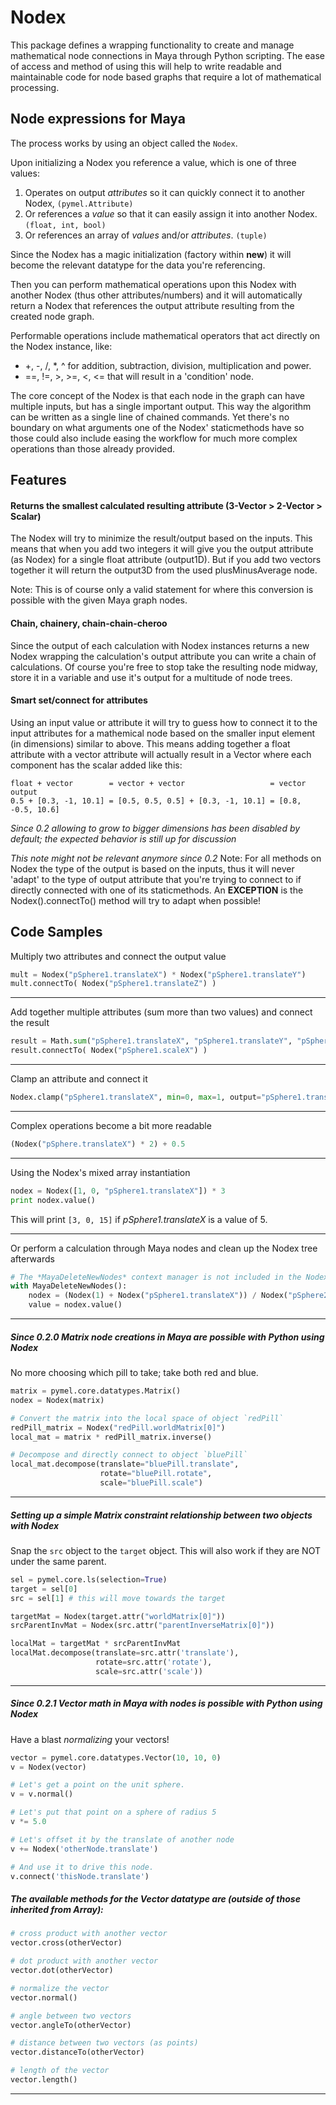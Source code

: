 # Nodex

This package defines a wrapping functionality to create and manage mathematical
node connections in Maya through Python scripting. The ease of access and method of using this
will help to write readable and maintainable code for node based graphs that require
a lot of mathematical processing.

## Node expressions for Maya

The process works by using an object called the ``Nodex``.

Upon initializing a Nodex you reference a value, which is one of three values:

1. Operates on output *attributes* so it can quickly connect it to another Nodex, `(pymel.Attribute)`
2. Or references a *value* so that it can easily assign it into another Nodex. `(float, int, bool)`
3. Or references an array of *values* and/or *attributes*. `(tuple)`

Since the Nodex has a magic initialization (factory within __new__) it will become the relevant datatype for the data
you're referencing.

Then you can perform mathematical operations upon this Nodex with another
Nodex (thus other attributes/numbers) and it will automatically return a Nodex that references
the output attribute resulting from the created node graph.

Performable operations include mathematical operators that act directly on the Nodex instance, like:

- +, -, /, *, ^ for addition, subtraction, division, multiplication and power.
- ==, !=, >, >=, <, <= that will result in a 'condition' node.

The core concept of the Nodex is that each node in the graph can have multiple inputs, but has a
single important output. This way the algorithm can be written as a single line of chained commands.
Yet there's no boundary on what arguments one of the Nodex' staticmethods have so those could also
include easing the workflow for much more complex operations than those already provided.

## Features


#### Returns the smallest calculated resulting attribute (3-Vector > 2-Vector > Scalar)

The Nodex will try to minimize the result/output based on the inputs. This means that when
you add two integers it will give you the output attribute (as Nodex) for a single float
attribute (output1D). But if you add two vectors together it will return the output3D from the
used plusMinusAverage node.

Note: This is of course only a valid statement for where this conversion is possible with the given
      Maya graph nodes.

#### Chain, chainery, chain-chain-cheroo

Since the output of each calculation with Nodex instances returns a new Nodex wrapping the calculation's output
attribute you can write a chain of calculations. Of course you're free to stop take the resulting node midway, store
it in a variable and use it's output for a multitude of node trees.

#### Smart set/connect for attributes

Using an input value or attribute it will try to guess how to connect it to the input attributes
for a mathemical node based on the smaller input element (in dimensions) similar to above.
This means adding together a float attribute with a vector attribute will actually result in
a Vector where each component has the scalar added like this:

    float + vector        = vector + vector                   = vector output
    0.5 + [0.3, -1, 10.1] = [0.5, 0.5, 0.5] + [0.3, -1, 10.1] = [0.8, -0.5, 10.6]

*Since 0.2 allowing to grow to bigger dimensions has been disabled by default; the expected behavior is still up for
discussion*

*This note might not be relevant anymore since 0.2*
Note: For all methods on Nodex the type of the output is based on the inputs, thus it will never 'adapt'
to the type of output attribute that you're trying to connect to if directly connected with one of
its staticmethods. An **EXCEPTION** is the Nodex().connectTo() method will try to adapt when possible!


##    Code Samples

Multiply two attributes and connect the output value

```python
mult = Nodex("pSphere1.translateX") * Nodex("pSphere1.translateY")
mult.connectTo( Nodex("pSphere1.translateZ") )
```

---

Add together multiple attributes (sum more than two values) and connect the result

```python
result = Math.sum("pSphere1.translateX", "pSphere1.translateY", "pSphere1.translateZ", 1.0)
result.connectTo( Nodex("pSphere1.scaleX") )
```

---

Clamp an attribute and connect it

```python
Nodex.clamp("pSphere1.translateX", min=0, max=1, output="pSphere1.translateY")
```

---

Complex operations become a bit more readable

```python
(Nodex("pSphere.translateX") * 2) + 0.5
```

---

Using the Nodex's mixed array instantiation

```python
nodex = Nodex([1, 0, "pSphere1.translateX"]) * 3
print nodex.value()
```

This will print `[3, 0, 15]` if *pSphere1.translateX* is a value of 5.

---

Or perform a calculation through Maya nodes and clean up the Nodex tree afterwards

```python
# The *MayaDeleteNewNodes* context manager is not included in the Nodex package but should be trivial to implement
with MayaDeleteNewNodes():
    nodex = (Nodex(1) + Nodex("pSphere1.translateX")) / Nodex("pSphere2.translateY")
    value = nodex.value()
```

---

##### Since 0.2.0 Matrix node creations in Maya are possible with Python using Nodex

No more choosing which pill to take; take both red and blue.

```python
matrix = pymel.core.datatypes.Matrix()
nodex = Nodex(matrix)

# Convert the matrix into the local space of object `redPill`
redPill_matrix = Nodex("redPill.worldMatrix[0]")
local_mat = matrix * redPill_matrix.inverse()

# Decompose and directly connect to object `bluePill`
local_mat.decompose(translate="bluePill.translate",
                    rotate="bluePill.rotate",
                    scale="bluePill.scale")
```

---

##### Setting up a simple *Matrix constraint* relationship between two objects with Nodex

Snap the `src` object to the `target` object. 
This will also work if they are NOT under the same parent.

```python
sel = pymel.core.ls(selection=True)
target = sel[0]
src = sel[1] # this will move towards the target

targetMat = Nodex(target.attr("worldMatrix[0]"))
srcParentInvMat = Nodex(src.attr("parentInverseMatrix[0]"))

localMat = targetMat * srcParentInvMat
localMat.decompose(translate=src.attr('translate'), 
                   rotate=src.attr('rotate'),
                   scale=src.attr('scale'))
```
---

##### Since 0.2.1 Vector math in Maya with nodes is possible with Python using Nodex

Have a blast *normalizing* your vectors!

```python
vector = pymel.core.datatypes.Vector(10, 10, 0)
v = Nodex(vector)

# Let's get a point on the unit sphere.
v = v.normal()

# Let's put that point on a sphere of radius 5
v *= 5.0

# Let's offset it by the translate of another node
v += Nodex('otherNode.translate')

# And use it to drive this node.
v.connect('thisNode.translate')
```

##### The available methods for the Vector datatype are (outside of those inherited from Array):

```python
# cross product with another vector
vector.cross(otherVector) 

# dot product with another vector
vector.dot(otherVector) 

# normalize the vector
vector.normal()

# angle between two vectors
vector.angleTo(otherVector)

# distance between two vectors (as points)
vector.distanceTo(otherVector)

# length of the vector
vector.length()
```

---